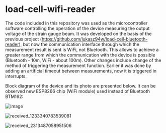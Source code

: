 # load-cell-wifi-reader
The code included in this repository was used as the microcontroller software controlling the operation of the device measuring the output voltage of the strain gauge beam. It was developed on the basis of the previous project (https://github.com/lukasz94w/load-cell-bluetooth-reader), but now the communication interface through which the measurement result is sent is WiFi, not Bluetooth. This allows to achieve a greater range from which the communication with the device is possible (Bluetooth - 10m, WiFi - about 100m). Other changes include change of the method of triggering the measurement function. Earlier it was done by adding an artificial timeout between measurements, now it is triggered in interrupts.

Block diagram of the device and its photo are presented below. It can be observed new ESP8266 chip (WiFi module) used instead of Bluetooth BTM162:

![image](https://user-images.githubusercontent.com/53697813/160007311-cb9dda8b-147e-477a-b78c-eac4d16e0304.png)

![received_1233340783539081](https://user-images.githubusercontent.com/53697813/160159929-9cbf959c-1938-46f5-82dd-83c87af624e6.jpeg)

![received_2313487058951506](https://user-images.githubusercontent.com/53697813/160159950-069f74f4-6c92-42ff-a753-c5a593d2f879.jpeg)


